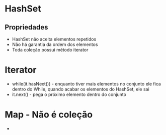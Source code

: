 
# HashSet

## Propriedades

- HashSet não aceita elementos repetidos
- Não há garantia da ordem dos elementos
- Toda coleção possui método iterator

# Iterator

- while(it.hasNext()) - enquanto tiver mais elementos no conjunto ele fica dentro do While, quando acabar os elementos do HashSet, ele sai 
- it.next() - pega o próximo elemento dentro do conjunto

# Map - Não é coleção

- 